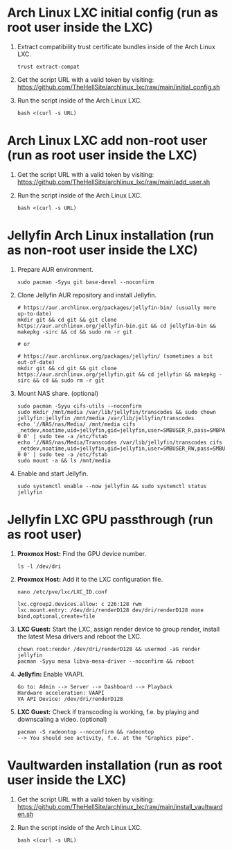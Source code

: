 # Arch Linux LXC initial config (run as root user inside the LXC)

1. Extract compatibility trust certificate bundles inside of the Arch Linux LXC.

       trust extract-compat

2. Get the script URL with a valid token by visiting: https://github.com/TheHellSite/archlinux_lxc/raw/main/initial_config.sh

3. Run the script inside of the Arch Linux LXC.

       bash <(curl -s URL)



# Arch Linux LXC add non-root user (run as root user inside the LXC)

1. Get the script URL with a valid token by visiting: https://github.com/TheHellSite/archlinux_lxc/raw/main/add_user.sh

2. Run the script inside of the Arch Linux LXC.

       bash <(curl -s URL)



# Jellyfin Arch Linux installation (run as non-root user inside the LXC)

1. Prepare AUR environment.

       sudo pacman -Syyu git base-devel --noconfirm

2. Clone Jellyfin AUR repository and install Jellyfin.

       # https://aur.archlinux.org/packages/jellyfin-bin/ (usually more up-to-date)
       mkdir git && cd git && git clone https://aur.archlinux.org/jellyfin-bin.git && cd jellyfin-bin && makepkg -sirc && cd && sudo rm -r git
       
       # or
       
       # https://aur.archlinux.org/packages/jellyfin/ (sometimes a bit out-of-date)
       mkdir git && cd git && git clone https://aur.archlinux.org/jellyfin.git && cd jellyfin && makepkg -sirc && cd && sudo rm -r git

3. Mount NAS share. (optional)

       sudo pacman -Syyu cifs-utils --noconfirm
       sudo mkdir /mnt/media /var/lib/jellyfin/transcodes && sudo chown jellyfin:jellyfin /mnt/media /var/lib/jellyfin/transcodes
       echo '//NAS/nas/Media/ /mnt/media cifs _netdev,noatime,uid=jellyfin,gid=jellyfin,user=SMBUSER_R,pass=SMBPASSWORD_R 0 0' | sudo tee -a /etc/fstab
       echo '//NAS/nas/Media/Transcodes /var/lib/jellyfin/transcodes cifs _netdev,noatime,uid=jellyfin,gid=jellyfin,user=SMBUSER_RW,pass=SMBUSER_RW 0 0' | sudo tee -a /etc/fstab
       sudo mount -a && ls /mnt/media

4. Enable and start Jellyfin.

       sudo systemctl enable --now jellyfin && sudo systemctl status jellyfin



# Jellyfin LXC GPU passthrough (run as root user)

1. **Proxmox Host:** Find the GPU device number.

       ls -l /dev/dri

2. **Proxmox Host:** Add it to the LXC configuration file.

       nano /etc/pve/lxc/LXC_ID.conf
       
       lxc.cgroup2.devices.allow: c 226:128 rwm
       lxc.mount.entry: /dev/dri/renderD128 dev/dri/renderD128 none bind,optional,create=file

3. **LXC Guest:** Start the LXC, assign render device to group render, install the latest Mesa drivers and reboot the LXC.

       chown root:render /dev/dri/renderD128 && usermod -aG render jellyfin
       pacman -Syyu mesa libva-mesa-driver --noconfirm && reboot       

4. **Jellyfin:** Enable VAAPI.

       Go to: Admin --> Server --> Dashboard --> Playback
       Hardware acceleration: VAAPI
       VA API Device: /dev/dri/renderD128

5. **LXC Guest:** Check if transcoding is working, f.e. by playing and downscaling a video. (optional)

       pacman -S radeontop --noconfirm && radeontop
       --> You should see activity, f.e. at the "Graphics pipe".



# Vaultwarden installation (run as root user inside the LXC)

1. Get the script URL with a valid token by visiting: https://github.com/TheHellSite/archlinux_lxc/raw/main/install_vaultwarden.sh

2. Run the script inside of the Arch Linux LXC.

       bash <(curl -s URL)
